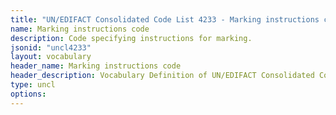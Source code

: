 ```yaml
---
title: "UN/EDIFACT Consolidated Code List 4233 - Marking instructions code (20B) JSON-LD Vocabulary"
name: Marking instructions code
description: Code specifying instructions for marking.
jsonid: "uncl4233"
layout: vocabulary
header_name: Marking instructions code
header_description: Vocabulary Definition of UN/EDIFACT Consolidated Code List 4233 - Marking instructions code (20B) semantics in HTML format. JSON-LD format is available at [uncl4233.jsonld](/vocabulary/uncl4233.jsonld)
type: uncl
options:
---
```

